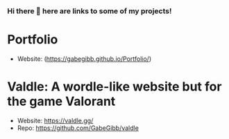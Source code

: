 ### Hi there 👋 here are links to some of my projects!
# Portfolio
- Website: (https://gabegibb.github.io/Portfolio/)
# Valdle: A wordle-like website but for the game Valorant
- Website: https://valdle.gg/
- Repo: https://github.com/GabeGibb/valdle
